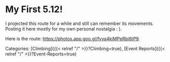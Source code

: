 # My First 5.12!

I projected this route for a while and still can remember its movements.
Posting it here mostly for my own personal nostalgia : ).

Here is the route: https://photos.app.goo.gl/fvva4kiMPeRbi6tP9.

Categories: [Climbing]({{< relref "/" >}}?Climbing=true),
[Event Reports]({{< relref "/" >}}?Event-Reports=true)